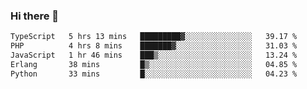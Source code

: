 ### Hi there 🌱
<!--START_SECTION:waka-->

```txt
TypeScript   5 hrs 13 mins   █████████▓░░░░░░░░░░░░░░░   39.17 %
PHP          4 hrs 8 mins    ███████▓░░░░░░░░░░░░░░░░░   31.03 %
JavaScript   1 hr 46 mins    ███▒░░░░░░░░░░░░░░░░░░░░░   13.24 %
Erlang       38 mins         █▒░░░░░░░░░░░░░░░░░░░░░░░   04.85 %
Python       33 mins         █░░░░░░░░░░░░░░░░░░░░░░░░   04.23 %
```

<!--END_SECTION:waka-->
<!--
**Dieg0raf/Dieg0raf** is a ✨ _special_ ✨ repository because its `README.md` (this file) appears on your GitHub profile.

Here are some ideas to get you started:

- 🔭 I’m currently working on ...
- 🌱 I’m currently learning ...
- 👯 I’m looking to collaborate on ...
- 🤔 I’m looking for help with ...
- 💬 Ask me about ...
- 📫 How to reach me: ...
- 😄 Pronouns: ...
- ⚡ Fun fact: ...
-->

